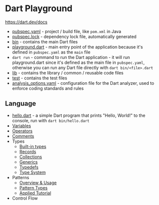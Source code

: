 # Dart Playground

https://dart.dev/docs

- [pubspec.yaml](pubspec.yaml) - project / build file, like `pom.xml` in Java
- [pubspec.lock](pubspec.lock) - dependency lock file, automatically generated
- [bin](bin) - contains the main Dart files
- [playground.dart](bin/playground.dart) - main entry point of the application because it's defined in `pubspec.yaml` as the `main` file
- `dart run` - command to run the Dart application - it will run playground.dart since it's defined as the main file in `pubspec.yaml`, otherwise you can run any Dart file directly with `dart bin/<file>.dart`
- [lib](lib) - contains the library / common / reusable code files
- [test](test) - contains the test files
- [analysis_options.yaml](analysis_options.yaml) - configuration file for the Dart analyzer, used to enforce coding standards and rules

## Language

- [hello.dart](bin/hello.dart) - a simple Dart program that prints "Hello, World!" to the console, run with `dart bin/hello.dart`
- [Variables](https://dart.dev/language/variables)
- [Operators](https://dart.dev/language/operators)
- [Comments](https://dart.dev/language/comments)
- Types
  - [Built-in types](https://dart.dev/language/built-in-types)
  - [Records](https://dart.dev/language/records)
  - [Collections](https://dart.dev/language/collections)
  - [Generics](https://dart.dev/language/generics)
  - [Typedefs](https://dart.dev/language/typedefs)
  - [Type System](https://dart.dev/language/type-system)
- Patterns
  - [Overview & Usage](https://dart.dev/language/patterns)
  - [Pattern Types](https://dart.dev/language/pattern-types)
  - [Applied Tutorial](https://codelabs.developers.google.com/codelabs/dart-patterns-records)
- Control Flow